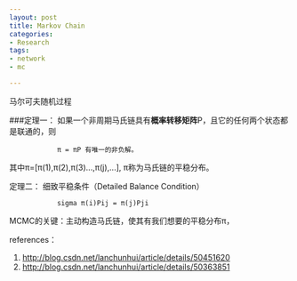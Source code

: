 ```yaml
---
layout: post
title: Markov Chain
categories:
- Research
tags:
- network
- mc

---
```


马尔可夫随机过程

###定理一： 如果一个非周期马氏链具有**概率转移矩阵**P，且它的任何两个状态都是联通的，则


                π = πP 有唯一的非负解。
其中π=[π(1),π(2),π(3)...,π(j),...], π称为马氏链的平稳分布。


定理二：
细致平稳条件（Detailed Balance Condition）

                sigma π(i)Pij = π(j)Pji


MCMC的关键：主动构造马氏链，使其有我们想要的平稳分布π，


references：

1. http://blog.csdn.net/lanchunhui/article/details/50451620
2. http://blog.csdn.net/lanchunhui/article/details/50363851